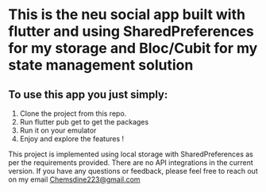 # This is the neu social app built with flutter and using SharedPreferences for my storage and Bloc/Cubit for my state management solution

## To use this app you just simply:

1. Clone the project from this repo.
2. Run flutter pub get to get the packages 
3. Run it on your emulator
4. Enjoy and explore the features !




This project is implemented using local storage with SharedPreferences as per the requirements provided. There are no API integrations in the current version.
If you have any questions or feedback, please feel free to reach out on my email Chemsdine223@gmail.com


